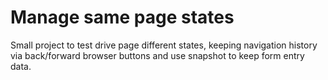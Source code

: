 # Manage same page states

Small project to test drive page different states, keeping navigation history via back/forward browser buttons and use snapshot to keep form entry data.
